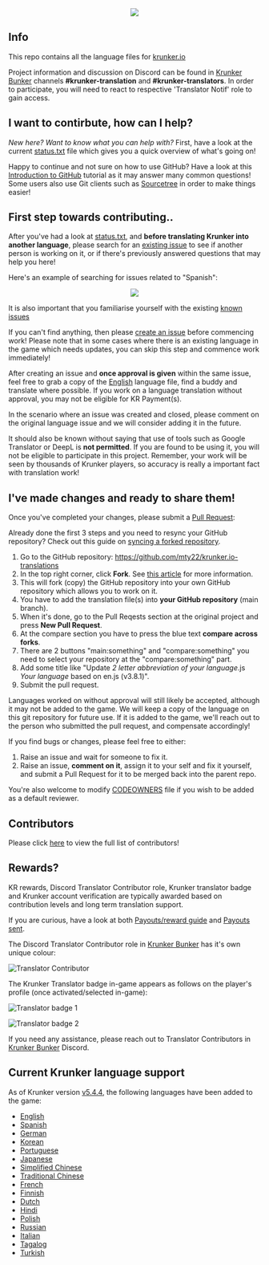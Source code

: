 <div align="center">
<a href="https://krunker.io" target="_blank"><img src="https://site.idle.host/img/Translation_Projekt.png"></a>
<br>
</div>


## Info

This repo contains all the language files for [krunker.io](https://krunker.io)

Project information and discussion on Discord can be found in [Krunker Bunker](https://discord.gg/krunker) channels **#krunker-translation** and **#krunker-translators**. In order to participate, you will need to react to respective 'Translator Notif' role to gain access.

## I want to contirbute, how can I help?
*New here? Want to know what you can help with?* First, have a look at the current [status.txt](https://github.com/mty22/krunker.io-translations/blob/main/status.txt) file which gives you a quick overview of what's going on!

Happy to continue and not sure on how to use GitHub? Have a look at this [Introduction to GitHub](https://lab.github.com/githubtraining/introduction-to-github) tutorial as it may answer many common questions! Some users also use Git clients such as [Sourcetree](https://www.sourcetreeapp.com/) in order to make things easier!

## First step towards contributing..
After you've had a look at [status.txt](https://raw.githubusercontent.com/mty22/krunker.io-translations/main/status.txt), and **before translating Krunker into another language**, please search for an [existing issue](https://github.com/mty22/krunker.io-translations/issues) to see if another person is working on it, or if there's previously answered questions that may help you here!

Here's an example of searching for issues related to "Spanish":

<div align="center">
<a href="https://github.com/mty22/krunker.io-translations/issues?q=Spanish" target="_blank"><img src="https://c8.idle.host/img/github-search-feature.jpg"></a>
<br>
</div>

It is also important that you familiarise yourself with the existing [known issues](https://github.com/mty22/krunker.io-translations/blob/main/KNOWN_ISSUES.md)

If you can't find anything, then please [create an issue](https://github.com/mty22/krunker.io-translations/issues/new) before commencing work! Please note that in some cases where there is an existing language in the game which needs updates, you can skip this step and commence work immediately!

After creating an issue and **once approval is given** within the same issue, feel free to grab a copy of the [English](https://github.com/mty22/krunker.io-translations/blob/main/en.js) language file, find a buddy and translate where possible. If you work on a language translation without approval, you may not be eligible for KR Payment(s).

In the scenario where an issue was created and closed, please comment on the original language issue and we will consider adding it in the future.

It should also be known without saying that use of tools such as Google Translator or DeepL is **not permitted**. If you are found to be using it, you will not be eligible to participate in this project. Remember, your work will be seen by thousands of Krunker players, so accuracy is really a important fact with translation work!

## I've made changes and ready to share them!
Once you've completed your changes, please submit a [Pull Request](https://docs.github.com/en/github/collaborating-with-issues-and-pull-requests/creating-a-pull-request-from-a-fork):

Already done the first 3 steps and you need to resync your GitHub repository? Check out this guide on [syncing a forked repository](https://docs.github.com/en/github/collaborating-with-issues-and-pull-requests/syncing-a-fork).

1. Go to the GitHub repository: https://github.com/mty22/krunker.io-translations
2. In the top right corner, click **Fork**. See [this article](https://docs.github.com/en/github/getting-started-with-github/fork-a-repo) for more information.
3. This will fork (copy) the GitHub repository into your own GitHub repository which allows you to work on it.
4. You have to add the translation file(s) into **your GitHub repository** (main branch).
5. When it's done, go to the Pull Reqests section at the original project and press **New Pull Request**.
6. At the compare section you have to press the blue text **compare across forks**.
7. There are 2 buttons "main:something" and "compare:something" you need to select your repository at the "compare:something" part.
8. Add some title like "Update *2 letter abbreviation of your language*.js *Your language* based on en.js (v3.8.1)".
9. Submit the pull request.

Languages worked on without approval will still likely be accepted, although it may not be added to the game. We will keep a copy of the language on this git repository for future use. If it is added to the game, we'll reach out to the person who submitted the pull request, and compensate accordingly!

If you find bugs or changes, please feel free to either:

 1) Raise an issue and wait for someone to fix it.
 2) Raise an issue, **comment on it**, assign it to your self and fix it yourself, and submit a Pull Request for it to be merged back into the parent repo.

You're also welcome to modify [CODEOWNERS](https://github.com/mty22/krunker.io-translations/blob/main/CODEOWNERS) file if you wish to be added as a default reviewer.

## Contributors

Please click [here](https://github.com/mty22/krunker.io-translations/blob/main/CONTRIBUTORS.md) to view the full list of contributors!

## Rewards?
KR rewards, Discord Translator Contributor role, Krunker translator badge and Krunker account verification are typically awarded based on contribution levels and long term translation support.

If you are curious, have a look at both [Payouts/reward guide](https://github.com/mty22/krunker.io-translations/blob/main/kr_payment_guide.txt) and [Payouts sent](https://github.com/mty22/krunker.io-translations/blob/main/kr_payouts.csv).

The Discord Translator Contributor role in [Krunker Bunker](https://discord.gg/krunker) has it's own unique colour:

![Translator Contributor](https://site.idle.host/img/kb-translator-role-v2.png)

The Krunker Translator badge in-game appears as follows on the player's profile (once activated/selected in-game):

![Translator badge 1](https://site.idle.host/img/translator-badge-1.png)

![Translator badge 2](https://site.idle.host/img/translator-badge-2.png)

If you need any assistance, please reach out to Translator Contributors in [Krunker Bunker](https://discord.gg/krunker) Discord.

## Current Krunker language support

As of Krunker version [v5.4.4](https://krunker.io/docs/versions.txt), the following languages have been added to the game:

- [English](https://github.com/mty22/krunker.io-translations/blob/main/en.js)
- [Spanish](https://github.com/mty22/krunker.io-translations/blob/main/es.js)
- [German](https://github.com/mty22/krunker.io-translations/blob/main/de.js)
- [Korean](https://github.com/mty22/krunker.io-translations/blob/main/kr.js)
- [Portuguese](https://github.com/mty22/krunker.io-translations/blob/main/pr.js)
- [Japanese](https://github.com/mty22/krunker.io-translations/blob/main/jp.js)
- [Simplified Chinese](https://github.com/mty22/krunker.io-translations/blob/main/zh.js)
- [Traditional Chinese](https://github.com/mty22/krunker.io-translations/blob/main/zhtr.js)
- [French](https://github.com/mty22/krunker.io-translations/blob/main/fr.js)
- [Finnish](https://github.com/mty22/krunker.io-translations/blob/main/fi.js)
- [Dutch](https://github.com/mty22/krunker.io-translations/blob/main/nl.js)
- [Hindi](https://github.com/mty22/krunker.io-translations/blob/main/hi.js)
- [Polish](https://github.com/mty22/krunker.io-translations/blob/main/pl.js)
- [Russian](https://github.com/mty22/krunker.io-translations/blob/main/ru.js)
- [Italian](https://github.com/mty22/krunker.io-translations/blob/main/it.js)
- [Tagalog](https://github.com/mty22/krunker.io-translations/blob/main/tg.js)
- [Turkish](https://github.com/mty22/krunker.io-translations/blob/main/tr.js)

